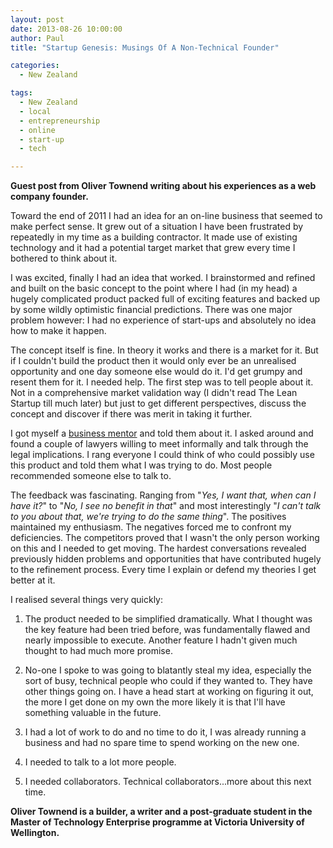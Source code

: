 ```yaml
---
layout: post
date: 2013-08-26 10:00:00
author: Paul
title: "Startup Genesis: Musings Of A Non-Technical Founder"

categories:
  - New Zealand

tags:
  - New Zealand
  - local
  - entrepreneurship
  - online
  - start-up
  - tech

---
```


<!-- excerpt -->

**Guest post from Oliver Townend writing about his experiences as a web company founder.**

Toward the end of 2011 I had an idea for an on-line business that seemed to make perfect sense. It grew out of a situation I have been frustrated by repeatedly in my time as a building contractor. It made use of existing technology and it had a potential target market that grew every time I bothered to think about it.

I was excited, finally I had an idea that worked. I brainstormed and refined and built on the basic concept to the point where I had (in my head) a hugely complicated product packed full of exciting features and backed up by some wildly optimistic financial predictions. There was one major problem however: I had no experience of start-ups and absolutely no idea how to make it happen. 

<!-- /excerpt -->

The concept itself is fine. In theory it works and there is a market for it. But if I couldn't build the product then it would only ever be an unrealised opportunity and one day someone else would do it. I'd get grumpy and resent them for it. I needed help. The first step was to tell people about it. Not in a comprehensive market validation way (I didn't read The Lean Startup till much later) but just to get different perspectives, discuss the concept and discover if there was merit in taking it further. 

I got myself a [business mentor](http://www.businessmentors.org.nz/) and told them about it. I asked around and found a couple of lawyers willing to meet informally and talk through the legal implications. I rang everyone I could think of who could possibly use this product and told them what I was trying to do. Most people recommended someone else to talk to.</span>

The feedback was fascinating. Ranging from "*Yes,
I want that, when can I have it?*" to "*No, I see no benefit in that*" and most interestingly "*I
can't talk to you about that, we're trying to do the same thing*". The positives maintained my enthusiasm. The negatives forced me to confront my deficiencies. The competitors proved that I wasn't the only person working on this and I needed to get moving. The hardest conversations revealed previously hidden problems and opportunities that have contributed hugely to the refinement process. Every time I explain or defend my theories I get better at it.</span> 

I realised several things very quickly:

1) The product needed to be simplified dramatically. What I thought was the key feature had been tried before, was fundamentally flawed and nearly impossible to execute. Another feature I hadn't given much thought to had much more promise.

2) No-one I spoke to was going to blatantly steal my idea, especially the sort of busy, technical people who could if they wanted to. They have other things going on. I have a head start at working on figuring it out, the more I get done on my own the more likely it is that I'll have something valuable in the future.

3) I had a lot of work to do and no time to do it, I was already running a business and had no spare time to spend working on the new one.

4) I needed to talk to a lot more people.

5) I needed collaborators. Technical collaborators...more about this next time.

**Oliver Townend is a builder, a writer and a post-graduate student in the Master of Technology Enterprise programme at Victoria University of Wellington.**
